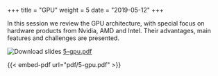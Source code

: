 +++
title = "GPU"
weight = 5
date = "2019-05-12"
+++

In this session we review the GPU architecture, with special focus on
hardware products from Nvidia, AMD and Intel.
Their advantages, main features and challenges are presented.

![Download slides](../../images/pdf_web.png) [5-gpu.pdf](../../pdf/5-gpu.pdf)

{{< embed-pdf url="pdf/5-gpu.pdf" >}}